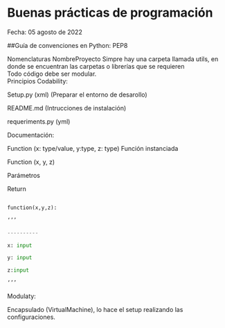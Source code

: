 # Buenas prácticas de programación 

Fecha: 05 agosto de 2022 

##Guía de convenciones en Python: PEP8 

Nomenclaturas 
NombreProyecto 
Simpre hay una carpeta llamada utils, en donde se encuentran las carpetas o librerías que se requieren  
Todo código debe ser modular.  
Principios 
Codability: 

Setup.py (xml) (Preparar el entorno de desarollo) 

README.md (Intrucciones de instalación) 

requeriments.py  (yml) 

Documentación: 

Function (x: type/value, y:type, z: type) Función instanciada  

Function (x, y, z) 

Parámetros 

Return  

``` python  

function(x,y,z): 

‘’’ 

---------- 

x: input 

y: input 

z:input  

‘’’ 

``` 

Modulaty:  

Encapsulado (VirtualMachine), lo hace el setup realizando las configuraciones.  
